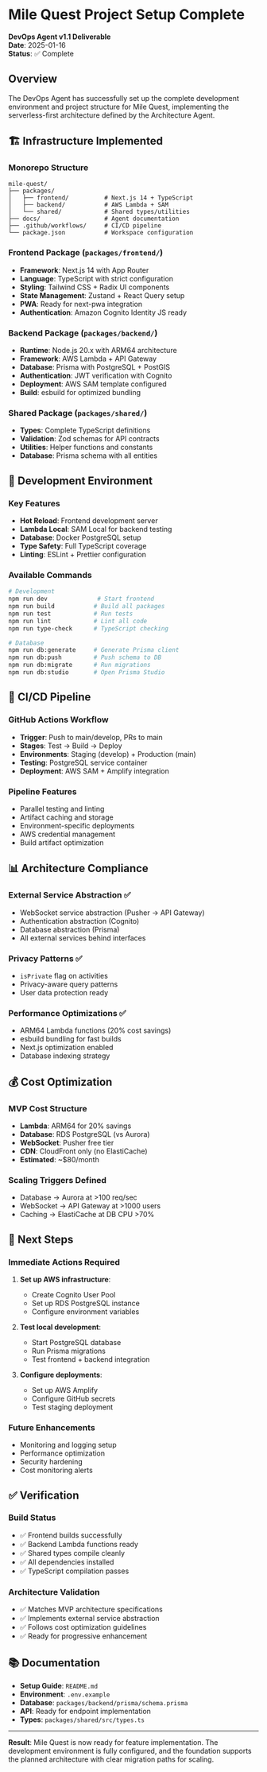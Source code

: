 # Mile Quest Project Setup Complete

**DevOps Agent v1.1 Deliverable**  
**Date**: 2025-01-16  
**Status**: ✅ Complete  

## Overview

The DevOps Agent has successfully set up the complete development environment and project structure for Mile Quest, implementing the serverless-first architecture defined by the Architecture Agent.

## 🏗️ Infrastructure Implemented

### Monorepo Structure
```
mile-quest/
├── packages/
│   ├── frontend/          # Next.js 14 + TypeScript
│   ├── backend/           # AWS Lambda + SAM
│   └── shared/            # Shared types/utilities
├── docs/                  # Agent documentation
├── .github/workflows/     # CI/CD pipeline
└── package.json           # Workspace configuration
```

### Frontend Package (`packages/frontend/`)
- **Framework**: Next.js 14 with App Router
- **Language**: TypeScript with strict configuration
- **Styling**: Tailwind CSS + Radix UI components
- **State Management**: Zustand + React Query setup
- **PWA**: Ready for next-pwa integration
- **Authentication**: Amazon Cognito Identity JS ready

### Backend Package (`packages/backend/`)
- **Runtime**: Node.js 20.x with ARM64 architecture
- **Framework**: AWS Lambda + API Gateway
- **Database**: Prisma with PostgreSQL + PostGIS
- **Authentication**: JWT verification with Cognito
- **Deployment**: AWS SAM template configured
- **Build**: esbuild for optimized bundling

### Shared Package (`packages/shared/`)
- **Types**: Complete TypeScript definitions
- **Validation**: Zod schemas for API contracts
- **Utilities**: Helper functions and constants
- **Database**: Prisma schema with all entities

## 🚀 Development Environment

### Key Features
- **Hot Reload**: Frontend development server
- **Lambda Local**: SAM Local for backend testing
- **Database**: Docker PostgreSQL setup
- **Type Safety**: Full TypeScript coverage
- **Linting**: ESLint + Prettier configuration

### Available Commands
```bash
# Development
npm run dev              # Start frontend
npm run build           # Build all packages
npm run test            # Run tests
npm run lint            # Lint all code
npm run type-check      # TypeScript checking

# Database
npm run db:generate     # Generate Prisma client
npm run db:push         # Push schema to DB
npm run db:migrate      # Run migrations
npm run db:studio       # Open Prisma Studio
```

## 🔄 CI/CD Pipeline

### GitHub Actions Workflow
- **Trigger**: Push to main/develop, PRs to main
- **Stages**: Test → Build → Deploy
- **Environments**: Staging (develop) + Production (main)
- **Testing**: PostgreSQL service container
- **Deployment**: AWS SAM + Amplify integration

### Pipeline Features
- Parallel testing and linting
- Artifact caching and storage
- Environment-specific deployments
- AWS credential management
- Build artifact optimization

## 📊 Architecture Compliance

### External Service Abstraction ✅
- WebSocket service abstraction (Pusher → API Gateway)
- Authentication abstraction (Cognito)
- Database abstraction (Prisma)
- All external services behind interfaces

### Privacy Patterns ✅
- `isPrivate` flag on activities
- Privacy-aware query patterns
- User data protection ready

### Performance Optimizations ✅
- ARM64 Lambda functions (20% cost savings)
- esbuild bundling for fast builds
- Next.js optimization enabled
- Database indexing strategy

## 💰 Cost Optimization

### MVP Cost Structure
- **Lambda**: ARM64 for 20% savings
- **Database**: RDS PostgreSQL (vs Aurora)
- **WebSocket**: Pusher free tier
- **CDN**: CloudFront only (no ElastiCache)
- **Estimated**: ~$80/month

### Scaling Triggers Defined
- Database → Aurora at >100 req/sec
- WebSocket → API Gateway at >1000 users
- Caching → ElastiCache at DB CPU >70%

## 🔧 Next Steps

### Immediate Actions Required
1. **Set up AWS infrastructure**:
   - Create Cognito User Pool
   - Set up RDS PostgreSQL instance
   - Configure environment variables

2. **Test local development**:
   - Start PostgreSQL database
   - Run Prisma migrations
   - Test frontend + backend integration

3. **Configure deployments**:
   - Set up AWS Amplify
   - Configure GitHub secrets
   - Test staging deployment

### Future Enhancements
- Monitoring and logging setup
- Performance optimization
- Security hardening
- Cost monitoring alerts

## ✅ Verification

### Build Status
- ✅ Frontend builds successfully
- ✅ Backend Lambda functions ready
- ✅ Shared types compile cleanly
- ✅ All dependencies installed
- ✅ TypeScript compilation passes

### Architecture Validation
- ✅ Matches MVP architecture specifications
- ✅ Implements external service abstraction
- ✅ Follows cost optimization guidelines
- ✅ Ready for progressive enhancement

## 📚 Documentation

- **Setup Guide**: `README.md`
- **Environment**: `.env.example`
- **Database**: `packages/backend/prisma/schema.prisma`
- **API**: Ready for endpoint implementation
- **Types**: `packages/shared/src/types.ts`

---

**Result**: Mile Quest is now ready for feature implementation. The development environment is fully configured, and the foundation supports the planned architecture with clear migration paths for scaling.